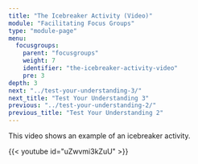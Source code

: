 ```yaml
---
title: "The Icebreaker Activity (Video)"
module: "Facilitating Focus Groups"
type: "module-page"
menu:
  focusgroups:
    parent: "focusgroups"
    weight: 7
    identifier: "the-icebreaker-activity-video"
    pre: 3
depth: 3
next: "../test-your-understanding-3/"
next_title: "Test Your Understanding 3"
previous: "../test-your-understanding-2/"
previous_title: "Test Your Understanding 2"
---
```

<div class="focusgroups"><div class="pageblock"><p>This video shows an example of an icebreaker activity.</p>

{{< youtube id="uZwvmi3kZuU" >}}</div></div>